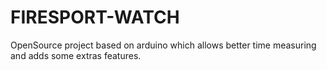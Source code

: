 # FIRESPORT-WATCH
OpenSource project based on arduino which allows better time measuring and adds some extras features.
